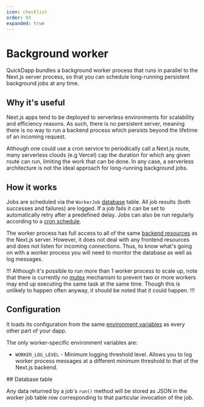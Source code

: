 ```yaml
---
icon: checklist
order: 93
expanded: true
---
```


# Background worker

QuickDapp bundles a background worker process that runs in parallel to the Next.js server process, so that you can schedule long-running persistent background jobs at any time. 

## Why it's useful

Next.js apps tend to be deployed to serverless environments for scalability and efficiency reasons. As such, there is no persistent server, meaning there is no way to run a backend process which persists beyond the lifetime of an incoming request.

Although one could use a cron service to periodically call a Next.js route, many serverless clouds (e.g Vercel) cap the duration for which any given route can run, limiting the work that can be done. In any case, a serverless architecture is not the ideal approach for long-running background jobs.

## How it works

Jobs are scheduled via the `WorkerJob` [database](../backend/database.md) table. All job results (both successes and failures) are logged. If a job fails it can be set to automatically retry after a predefined delay. Jobs can also be run regularly according to a [cron schedule](https://crontab.guru/).

The worker process has full access to all of the same [backend resources](../backend/index.md) as the Next.js server. However, it does not deal with any frontend resources and does not listen for incoming connections. Thus, to know what's going on with a worker process you will need to monitor the database as well as log messages.

!!!
Although it's possible to run more than 1 worker process to scale up, note that there is currently no [mutex](https://en.wikipedia.org/wiki/Mutual_exclusion) mechanism to prevent two or more workers may end up executing the same task at the same time. Though this is unlikely to happen often anyway, it should be noted that it could happen.
!!!

## Configuration

It loads its configuration from the same [environment variables](../environment-variables.md) as every other part of your dapp.

The only worker-specific environment variables are:

* `WORKER_LOG_LEVEL` - Minimum logging threshold level. Allows you to log worker process messages at a different minimum threshold to that of the Next.js backend.

## Database table

Any data returned by a job's `run()` method will be stored as JSON in the worker job table row corresponding to that particular invocation of the job.
